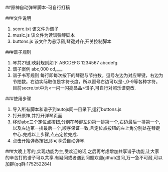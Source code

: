 ##原神自动弹琴脚本-可自行打稿

###文件说明
1.  score.txt 该文件为谱子
2.  music.js 该文件为读谱弹琴脚本
3.  buttons.js 该文件为悬浮窗,琴键对齐,开关控制脚本

###谱子规则
1.  琴共21键,映射规则如下
   ABCDEFG
   1234567
   abcdefg
2.  谱子案例
   abc,000
   cd,___
3.  谱子书写规则
   每行即每次按下的琴键与节拍数。逗号左边为对应琴键，右边为节拍数。右边实际取值是字符长度，所以逗号右边可以是-_0-9等各种字符。目前socre.txt中为<一闪一闪亮晶晶>谱子,可自行对照乐谱更改.

###使用步骤
1.  导入所有脚本和谱子到autojs同一目录下,运行buttons.js
2.  打开原神,并打开弹琴页面.
3.  移动abc三个定位点按钮,分别在琴键左边第一排第一个,右边最后一排第一个,以及左边第一排最后一个,顺序保证一致,且定位点按钮的左上角分别处在琴键中心.完成以上步骤,点击定位完成.
4.  点击开始弹奏按钮,即可享受自动弹琴.
     
###大晚上写的,实现功能为主,受欢迎的话,之后再考虑增加共享谱子功能,让大家的辛苦打的谱子可以共享.有疑问或者遇到问题欢迎github提问,万一急不可耐,可以加群(qq群:175252284) 



